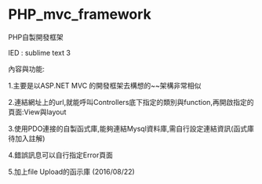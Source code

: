 # PHP_mvc_framework

PHP自製開發框架

IED : sublime text 3

內容與功能:

  1.主要是以ASP.NET MVC 的開發框架去構想的~~架構非常相似

  2.連結網址上的url,就能呼叫Controllers底下指定的類別與function,再開啟指定的頁面:View與layout

  3.使用PDO連接的自製函式庫,能夠連結Mysql資料庫,需自行設定連結資訊(函式庫待加入註解)

  4.錯誤訊息可以自行指定Error頁面

  5.加上file Upload的函示庫 (2016/08/22)
